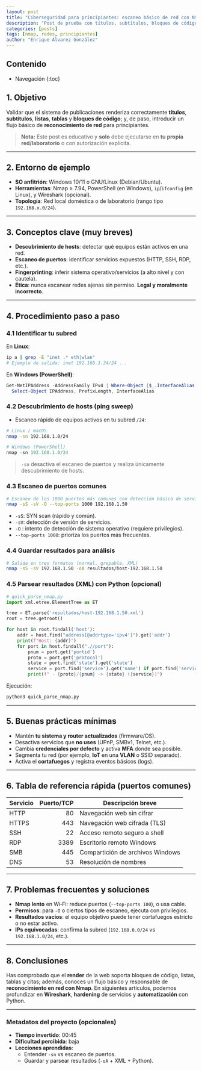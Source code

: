 ```yaml
---
layout: post
title: "Ciberseguridad para principiantes: escaneo básico de red con Nmap"
description: "Post de prueba con títulos, subtítulos, bloques de código y contenido introductorio de ciberseguridad."
categories: [posts]
tags: [nmap, redes, principiantes]
author: "Enrique Álvarez González"
---
```


## Contenido


- Navegación
{:toc}

## 1. Objetivo
Validar que el sistema de publicaciones renderiza correctamente **títulos**, **subtítulos**, **listas**, **tablas** y **bloques de código**; y, de paso, introducir un flujo básico de **reconocimiento de red** para principiantes.

> **Nota:** Este post es educativo y **solo** debe ejecutarse en **tu propia red/laboratorio** o con autorización explícita.

---

## 2. Entorno de ejemplo
- **SO anfitrión**: Windows 10/11 o GNU/Linux (Debian/Ubuntu).
- **Herramientas**: Nmap ≥ 7.94, PowerShell (en Windows), `ip`/`ifconfig` (en Linux), y Wireshark (opcional).
- **Topología**: Red local doméstica o de laboratorio (rango tipo `192.168.x.0/24`).

---

## 3. Conceptos clave (muy breves)
- **Descubrimiento de hosts**: detectar qué equipos están activos en una red.
- **Escaneo de puertos**: identificar servicios expuestos (HTTP, SSH, RDP, etc.).
- **Fingerprinting**: inferir sistema operativo/servicios (a alto nivel y con cautela).
- **Ética**: nunca escanear redes ajenas sin permiso. **Legal y moralmente incorrecto**.

---

## 4. Procedimiento paso a paso

### 4.1 Identificar tu subred
En **Linux**:
```bash
ip a | grep -E "inet .* eth|wlan"
# Ejemplo de salida: inet 192.168.1.34/24 ...
```
En **Windows (PowerShell)**:
```powershell
Get-NetIPAddress -AddressFamily IPv4 | Where-Object {$_.InterfaceAlias -match "Ethernet|Wi-Fi"} | 
  Select-Object IPAddress, PrefixLength, InterfaceAlias
```

### 4.2 Descubrimiento de hosts (ping sweep)
- Escaneo rápido de equipos activos en tu subred `/24`:

```bash
# Linux / macOS
nmap -sn 192.168.1.0/24
```

```powershell
# Windows (PowerShell)
nmap -sn 192.168.1.0/24
```

> `-sn` desactiva el escaneo de puertos y realiza únicamente descubrimiento de hosts.

### 4.3 Escaneo de puertos comunes
```bash
# Escaneo de los 1000 puertos más comunes con detección básica de servicios
nmap -sS -sV -O --top-ports 1000 192.168.1.50
```
- `-sS`: SYN scan (rápido y común).
- `-sV`: detección de versión de servicios.
- `-O` : intento de detección de sistema operativo (requiere privilegios).
- `--top-ports 1000`: prioriza los puertos más frecuentes.

### 4.4 Guardar resultados para análisis
```bash
# Salida en tres formatos (normal, grepable, XML)
nmap -sS -sV 192.168.1.50 -oA resultados/host-192.168.1.50
```

### 4.5 Parsear resultados (XML) con Python (opcional)
```python
# quick_parse_nmap.py
import xml.etree.ElementTree as ET

tree = ET.parse('resultados/host-192.168.1.50.xml')
root = tree.getroot()

for host in root.findall('host'):
    addr = host.find("address[@addrtype='ipv4']").get('addr')
    print(f"Host: {addr}")
    for port in host.findall(".//port"):
        pnum = port.get('portid')
        proto = port.get('protocol')
        state = port.find('state').get('state')
        service = port.find('service').get('name') if port.find('service') is not None else 'unknown'
        print(f" - {proto}/{pnum} -> {state} ({service})")
```

Ejecución:
```bash
python3 quick_parse_nmap.py
```

---

## 5. Buenas prácticas mínimas
- Mantén **tu sistema y router actualizados** (firmware/OS).
- Desactiva servicios que **no uses** (UPnP, SMBv1, Telnet, etc.).
- Cambia **credenciales por defecto** y activa **MFA** donde sea posible.
- Segmenta tu red (por ejemplo, **IoT** en una **VLAN** o SSID separado).
- Activa el **cortafuegos** y registra eventos básicos (logs).

---

## 6. Tabla de referencia rápida (puertos comunes)

| Servicio | Puerto/TCP | Descripción breve |
|---|---:|---|
| HTTP    | 80   | Navegación web sin cifrar |
| HTTPS   | 443  | Navegación web cifrada (TLS) |
| SSH     | 22   | Acceso remoto seguro a shell |
| RDP     | 3389 | Escritorio remoto Windows |
| SMB     | 445  | Compartición de archivos Windows |
| DNS     | 53   | Resolución de nombres |

---

## 7. Problemas frecuentes y soluciones
- **Nmap lento** en Wi‑Fi: reduce puertos (`--top-ports 100`), o usa cable.
- **Permisos**: para `-O` o ciertos tipos de escaneo, ejecuta con privilegios.
- **Resultados vacíos**: el equipo objetivo puede tener cortafuegos estricto o no estar activo.
- **IPs equivocadas**: confirma la subred (`192.168.0.0/24` vs `192.168.1.0/24`, etc.).

---

## 8. Conclusiones
Has comprobado que el **render** de la web soporta bloques de código, listas, tablas y citas; además, conoces un flujo básico y responsable de **reconocimiento en red con Nmap**. En siguientes artículos, podemos profundizar en **Wireshark**, **hardening** de servicios y **automatización** con Python.

---

### Metadatos del proyecto (opcionales)
- **Tiempo invertido**: 00:45
- **Dificultad percibida**: baja
- **Lecciones aprendidas**:
  - Entender `-sn` vs escaneo de puertos.
  - Guardar y parsear resultados (`-oA` + XML + Python).
